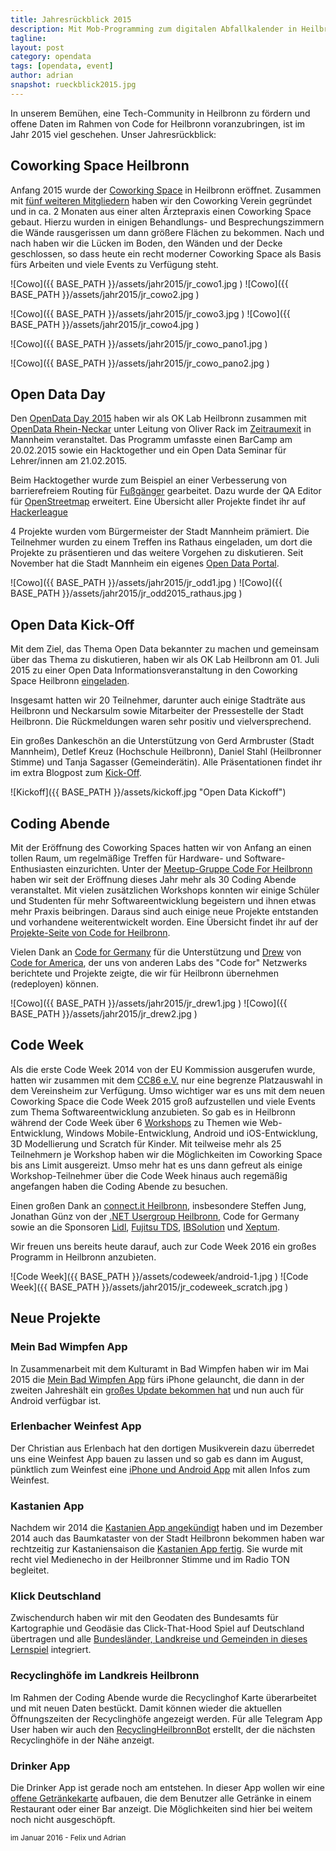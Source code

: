 ```yaml
---
title: Jahresrückblick 2015 
description: Mit Mob-Programming zum digitalen Abfallkalender in Heilbronn
tagline:
layout: post
category: opendata
tags: [opendata, event]
author: adrian
snapshot: rueckblick2015.jpg
---
```


In unserem Bemühen, eine Tech-Community in Heilbronn zu fördern und offene Daten im Rahmen von Code 
for Heilbronn voranzubringen, ist im Jahr 2015 viel geschehen. Unser Jahresrückblick:

## Coworking Space Heilbronn

Anfang 2015 wurde der [Coworking Space](http://coworking-heilbronn.org/) in Heilbronn eröffnet. 
Zusammen mit [fünf weiteren Mitgliedern](http://coworking-heilbronn.org/team/) haben wir den Coworking 
Verein gegründet und in ca. 2 Monaten aus einer alten Ärztepraxis einen Coworking Space gebaut. Hierzu 
wurden in einigen Behandlungs- und Besprechungszimmern die Wände rausgerissen um dann größere Flächen 
zu bekommen. Nach und nach haben wir die Lücken im Boden, den Wänden und der Decke geschlossen, so 
dass heute ein recht moderner Coworking Space als Basis fürs Arbeiten und viele Events zu Verfügung steht.


![Cowo]({{ BASE_PATH }}/assets/jahr2015/jr_cowo1.jpg )
![Cowo]({{ BASE_PATH }}/assets/jahr2015/jr_cowo2.jpg )


![Cowo]({{ BASE_PATH }}/assets/jahr2015/jr_cowo3.jpg )
![Cowo]({{ BASE_PATH }}/assets/jahr2015/jr_cowo4.jpg )

![Cowo]({{ BASE_PATH }}/assets/jahr2015/jr_cowo_pano1.jpg )

![Cowo]({{ BASE_PATH }}/assets/jahr2015/jr_cowo_pano2.jpg )


## Open Data Day

Den [OpenData Day 2015](http://oddrnh15.eu/) haben wir als OK Lab Heilbronn zusammen mit 
[OpenData Rhein-Neckar](http://opendata-rheinneckar.de/) unter Leitung von Oliver Rack im [Zeitraumexit](http://www.zeitraumexit.de/) 
in Mannheim veranstaltet. Das Programm umfasste einen BarCamp am 20.02.2015 sowie ein Hacktogether und ein 
Open Data Seminar für Lehrer/innen am 21.02.2015.

Beim Hacktogether wurde zum Beispiel an einer Verbesserung von barrierefreiem Routing 
für [Fußgänger](https://www.hackerleague.org/hackathons/open-data-day-2015-mannheim/hacks/crowdcrafting-zur-verbesserung-der-routenplanung-fur-fussganger)
 gearbeitet. Dazu wurde der QA Editor für [OpenStreetmap](http://codefor.de/projekte/2015-02-21-hn-osm-editor.html) 
 erweitert. Eine Übersicht aller Projekte findet ihr auf [Hackerleague](https://www.hackerleague.org/hackathons/open-data-day-2015-mannheim/hacks) 

4 Projekte wurden vom Bürgermeister der Stadt Mannheim prämiert. Die Teilnehmer wurden zu einem Treffen ins Rathaus 
eingeladen, um dort die Projekte zu präsentieren und das weitere Vorgehen zu diskutieren. Seit November 
hat die Stadt Mannheim ein eigenes [Open Data Portal](https://www.mannheim.de/stadt-gestalten/open-data).

![Cowo]({{ BASE_PATH }}/assets/jahr2015/jr_odd1.jpg )
![Cowo]({{ BASE_PATH }}/assets/jahr2015/jr_odd2015_rathaus.jpg )

## Open Data Kick-Off

Mit dem Ziel, das Thema Open Data bekannter zu machen und gemeinsam über das Thema zu diskutieren, 
haben wir als OK Lab Heilbronn am 01. Juli 2015 zu einer Open Data Informationsveranstaltung in den 
Coworking Space Heilbronn [eingeladen](http://coworking-heilbronn.org/events/open-data-kickoff/).

Insgesamt hatten wir 20 Teilnehmer, darunter auch einige Stadträte aus Heilbronn und Neckarsulm sowie 
Mitarbeiter der Pressestelle der Stadt Heilbronn. Die Rückmeldungen waren sehr positiv und vielversprechend.

Ein großes Dankeschön an die Unterstützung von Gerd Armbruster (Stadt Mannheim), 
Detlef Kreuz (Hochschule Heilbronn), Daniel Stahl (Heilbronner Stimme) und Tanja Sagasser (Gemeinderätin). 
Alle Präsentationen findet ihr im extra Blogpost zum [Kick-Off](http://blog.opendatalab.de/opendata/2015/06/23/open-data-kickoff/).
 
![Kickoff]({{ BASE_PATH }}/assets/kickoff.jpg "Open Data Kickoff")

## Coding Abende

Mit der Eröffnung des Coworking Spaces hatten wir von Anfang an einen tollen Raum, um regelmäßige Treffen 
für Hardware- und Software-Enthusiasten einzurichten. Unter der [Meetup-Gruppe Code For Heilbronn]( http://www.meetup.com/codeforhn/) 
haben wir seit der Eröffnung dieses Jahr mehr als 30 Coding Abende veranstaltet.
Mit vielen zusätzlichen Workshops konnten wir einige Schüler und Studenten für mehr Softwareentwicklung 
begeistern und ihnen etwas mehr Praxis beibringen. Daraus sind auch einige neue Projekte entstanden und vorhandene weiterentwickelt worden. Eine Übersicht findet ihr auf der [Projekte-Seite von Code for Heilbronn](http://codefor.de/heilbronn#projects).


Vielen Dank an [Code for Germany](http://codefor.de/) für die Unterstützung und [Drew](http://www.codeforamerica.org/people/drew-wilson/) 
von [Code for America](http://www.codeforamerica.org/), der uns von anderen Labs des "Code for" Netzwerks 
berichtete und Projekte zeigte, die wir für Heilbronn übernehmen (redeployen) können. 

![Cowo]({{ BASE_PATH }}/assets/jahr2015/jr_drew1.jpg )
![Cowo]({{ BASE_PATH }}/assets/jahr2015/jr_drew2.jpg )

## Code Week

Als die erste Code Week 2014 von der EU Kommission ausgerufen wurde, hatten wir zusammen mit 
dem [CC86 e.V.](http://www.cc86.org/) nur eine begrenze Platzauswahl in dem Vereinsheim zur Verfügung. 
Umso wichtiger war es uns mit dem neuen Coworking Space die Code Week 2015 groß aufzustellen und viele 
Events zum Thema Softwareentwicklung anzubieten. So gab es in Heilbronn während der Code Week 
über 6 [Workshops](http://coworking-heilbronn.org/code-week/) zu Themen wie Web-Entwicklung, 
Windows Mobile-Entwicklung, Android und iOS-Entwicklung, 3D Modellierung und Scratch für Kinder. 
Mit teilweise mehr als 25 Teilnehmern je Workshop haben wir die Möglichkeiten im Coworking Space bis 
ans Limit ausgereizt. Umso mehr hat es uns dann gefreut als einige Workshop-Teilnehmer über die 
Code Week hinaus auch regemäßig angefangen haben die Coding Abende zu besuchen.

Einen großen Dank an [connect.it Heilbronn](http://connect-it.hn/), insbesondere Steffen Jung, 
Jonathan Günz von der [.NET Usergroup Heilbronn](http://hn-dotnet.de/), Code for Germany sowie an die 
Sponsoren [Lidl](http://www.it-bei-lidl.com/), [Fujitsu TDS](http://tds.fujitsu.com/), 
[IBSolution](http://ibsolution.de/) und [Xeptum](http://www.xeptum.com/). 

Wir freuen uns bereits heute darauf, auch zur Code Week 2016 ein großes Programm in Heilbronn anzubieten.

![Code Week]({{ BASE_PATH }}/assets/codeweek/android-1.jpg )
![Code Week]({{ BASE_PATH }}/assets/jahr2015/jr_codeweek_scratch.jpg )

## Neue Projekte

### Mein Bad Wimpfen App
In Zusammenarbeit mit dem Kulturamt in Bad Wimpfen haben wir im Mai 2015 die 
[Mein Bad Wimpfen App](http://blog.opendatalab.de/opendata/2015/04/29/bad-wimpfen-app/) fürs iPhone gelauncht, 
die dann in der zweiten Jahreshält ein [großes Update bekommen hat](http://grundid.de/2015/11/23/mein-bad-wimpfen-app-update/) 
und nun auch für Android verfügbar ist.

### Erlenbacher Weinfest App
Der Christian aus Erlenbach hat den dortigen Musikverein dazu überredet uns eine Weinfest App bauen zu 
lassen und so gab es dann im August, pünktlich zum Weinfest eine [iPhone und Android App](http://blog.opendatalab.de/apps/2015/07/23/erlenbacher-weinfest-app-und-updates/) 
mit allen Infos zum Weinfest. 

### Kastanien App
Nachdem wir 2014 die [Kastanien App angekündigt](http://blog.opendatalab.de/opendata/2014/11/19/kastanien-app-mit-baumkataster/) 
haben und im Dezember 2014 auch das Baumkataster von der Stadt Heilbronn bekommen haben war rechtzeitig 
zur Kastaniensaison die [Kastanien App fertig](http://grundid.de/2015/09/04/kastanien-app-heilbronn/). 
Sie wurde mit recht viel Medienecho in der Heilbronner Stimme und im Radio TON begleitet.

### Klick Deutschland
Zwischendurch haben wir mit den Geodaten des Bundesamts für Kartographie und Geodäsie das 
Click-That-Hood Spiel auf Deutschland übertragen und alle [Bundesländer, Landkreise und Gemeinden 
in dieses Lernspiel](http://klickde.opendatalab.de/) integriert. 

### Recyclinghöfe im Landkreis Heilbronn
Im Rahmen der Coding Abende wurde die Recyclinghof Karte überarbeitet und mit neuen Daten bestückt. 
Damit können wieder die aktuellen Öffnungszeiten der Recyclinghöfe angezeigt werden. Für alle 
Telegram App User haben wir auch den [RecyclingHeilbronnBot](https://telegram.me/RecyclingHeilbronnBot) erstellt, 
der die nächsten Recyclinghöfe in der Nähe anzeigt.

### Drinker App
Die Drinker App ist gerade noch am entstehen. In dieser App wollen wir eine 
[offene Getränkekarte](http://grundid.de/2016/01/18/drinker-app-offene-getraenkekarte/) aufbauen, 
die dem Benutzer alle Getränke in einem Restaurant oder einer Bar anzeigt. Die Möglichkeiten 
sind hier bei weitem noch nicht ausgeschöpft. 


<small>im Januar 2016 - Felix und Adrian</small> 
